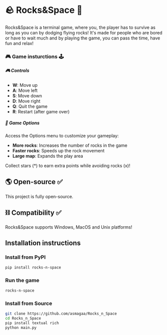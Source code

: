 # 🪨 Rocks&Space 👾

Rocks&Space is a terminal game, where you, the player has to survive as long as you can by dodging flying rocks!
It's made for people who are bored or have to wait much and by playing the game, you can pass the time, have fun and relax!

### 🎮 Game insturctions 🕹️

##### 🎮 Controls

- **W**: Move up
- **A**: Move left
- **S**: Move down
- **D**: Move right
- **Q**: Quit the game
- **R**: Restart (after game over)

##### 🔧 Game Options

Access the Options menu to customize your gameplay:

- **More rocks**: Increases the number of rocks in the game
- **Faster rocks**: Speeds up the rock movement
- **Large map**: Expands the play area

Collect stars (\*) to earn extra points while avoiding rocks (x)!

## 🌎 Open-source ✅

This project is fully open-source.

## ⛓️ Compatibility ✅

Rocks&Space supports Windows, MacOS and Unix platforms!

## Installation instructions

### Install from PyPI

```bash
pip install rocks-n-space
```

### Run the game

```bash
rocks-n-space
```

### Install from Source

```bash
git clone https://github.com/asmagaa/Rocks_n_Space
cd Rocks_n_Space
pip install textual rich
python main.py
```
